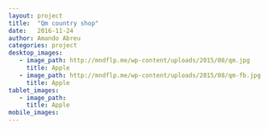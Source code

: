 ```yaml
---
layout: project
title:  "Qm country shop"
date:   2016-11-24
author: Amando Abreu
categories: project
desktop_images:
   - image_path: http://mndflp.me/wp-content/uploads/2015/08/qm.jpg
     title: Apple
   - image_path: http://mndflp.me/wp-content/uploads/2015/08/qm-fb.jpg
     title: Apple
tablet_images:
   - image_path: 
     title: Apple
mobile_images:
---
```

